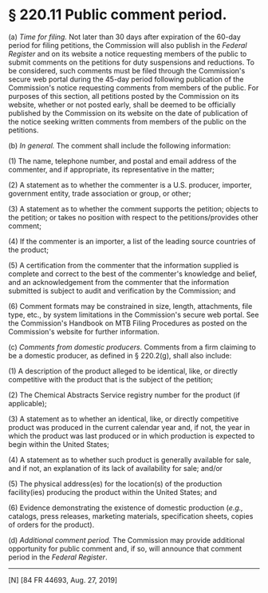 # § 220.11   Public comment period.

(a) *Time for filing.* Not later than 30 days after expiration of the 60-day period for filing petitions, the Commission will also publish in the _Federal Register_ and on its website a notice requesting members of the public to submit comments on the petitions for duty suspensions and reductions. To be considered, such comments must be filed through the Commission's secure web portal during the 45-day period following publication of the Commission's notice requesting comments from members of the public. For purposes of this section, all petitions posted by the Commission on its website, whether or not posted early, shall be deemed to be officially published by the Commission on its website on the date of publication of the notice seeking written comments from members of the public on the petitions.


(b) *In general.* The comment shall include the following information:


(1) The name, telephone number, and postal and email address of the commenter, and if appropriate, its representative in the matter;


(2) A statement as to whether the commenter is a U.S. producer, importer, government entity, trade association or group, or other;


(3) A statement as to whether the comment supports the petition; objects to the petition; or takes no position with respect to the petitions/provides other comment;


(4) If the commenter is an importer, a list of the leading source countries of the product;


(5) A certification from the commenter that the information supplied is complete and correct to the best of the commenter's knowledge and belief, and an acknowledgement from the commenter that the information submitted is subject to audit and verification by the Commission; and


(6) Comment formats may be constrained in size, length, attachments, file type, etc., by system limitations in the Commission's secure web portal. See the Commission's Handbook on MTB Filing Procedures as posted on the Commission's website for further information.


(c) *Comments from domestic producers.* Comments from a firm claiming to be a domestic producer, as defined in § 220.2(g), shall also include:


(1) A description of the product alleged to be identical, like, or directly competitive with the product that is the subject of the petition;


(2) The Chemical Abstracts Service registry number for the product (if applicable);


(3) A statement as to whether an identical, like, or directly competitive product was produced in the current calendar year and, if not, the year in which the product was last produced or in which production is expected to begin within the United States;


(4) A statement as to whether such product is generally available for sale, and if not, an explanation of its lack of availability for sale; and/or


(5) The physical address(es) for the location(s) of the production facility(ies) producing the product within the United States; and


(6) Evidence demonstrating the existence of domestic production (*e.g.,* catalogs, press releases, marketing materials, specification sheets, copies of orders for the product).


(d) *Additional comment period.* The Commission may provide additional opportunity for public comment and, if so, will announce that comment period in the _Federal Register_.



---

[N] [84 FR 44693, Aug. 27, 2019]








